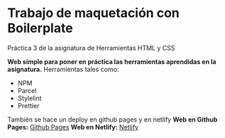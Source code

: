 # Trabajo de maquetación con Boilerplate

Práctica 3 de la asignatura de Herramientas HTML y CSS

**Web simple para poner en práctica las herramientas aprendidas en la asignatura.** Herramientas tales como:

- NPM
- Parcel
- Stylelint
- Prettier

También se hace un deploy en github pages y en netlify
**Web en Github Pages:**
[Github Pages](https://dryant.github.io/herramientas-pec3/)
**Web en Netlify:**
[Netlify](https://ceuta.netlify.app/)
